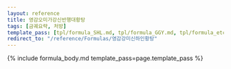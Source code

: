 ```yaml
---
layout: reference
title: 영감오미가강신반행대황탕
tags: [금궤요략, 처방]
template_pass: [tpl/formula_SHL.md, tpl/formula_GGY.md, tpl/formula_etc.md]
redirect_to: "/reference/Formulas/영감강미신하인황탕"
---
```


{% include formula_body.md template_pass=page.template_pass %}
